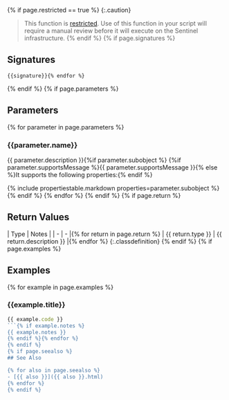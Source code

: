 {% if page.restricted == true %}
{:.caution}
> This function is [restricted](/sentinel/scripts/#restrictions). Use of this function in your script will require a manual review before it will execute on the Sentinel infrastructure.
{% endif %}
{% if page.signatures %}
## Signatures

```javascript{% for signature in page.signatures %}
{{signature}}{% endfor %}
```
{% endif %}
{% if page.parameters %}
## Parameters

{% for parameter in page.parameters %}
### {{parameter.name}}
{{ parameter.description }}{%if parameter.subobject %}
{%if parameter.supportsMessage %}{{ parameter.supportsMessage }}{% else %}It supports the following properties:{% endif %}

{% include propertiestable.markdown properties=parameter.subobject %}
{% endif %}
{% endfor %}
{% endif %}
{% if page.return %}
## Return Values

| Type | Notes |
| - | - |{% for return in page.return %}
| {{ return.type }} | {{ return.description }} |{% endfor %}
{:.classdefinition}
{% endif %}
{% if page.examples %}
## Examples

{% for example in page.examples %}
### {{example.title}}
```javascript
{{ example.code }}
```{% if example.notes %}
{{ example.notes }}
{% endif %}{% endfor %}
{% endif %}
{% if page.seealso %}
## See Also

{% for also in page.seealso %}
- [{{ also }}]({{ also }}.html)
{% endfor %}
{% endif %}